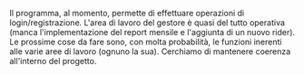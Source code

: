 Il programma, al momento, permette di effettuare operazioni di login/registrazione.
L'area di lavoro del gestore è quasi del tutto operativa (manca l'implementazione del report mensile e l'aggiunta di un nuovo rider).
Le prossime cose da fare sono, con molta probabilità, le funzioni inerenti alle varie aree di lavoro (ognuno la sua).
Cerchiamo di mantenere coerenza all'interno del progetto.
